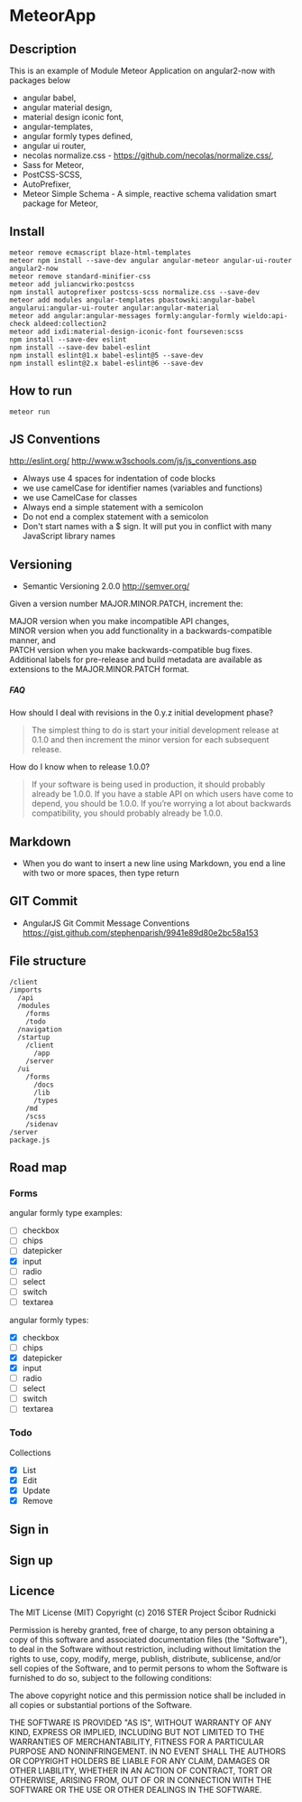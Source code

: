 
# MeteorApp

## Description

This is an example of Module Meteor Application on angular2-now with packages below
- angular babel,
- angular material design,
- material design iconic font,
- angular-templates,
- angular formly types defined,
- angular ui router,
- necolas normalize.css - https://github.com/necolas/normalize.css/,
- Sass for Meteor,
- PostCSS-SCSS,
- AutoPrefixer,
- Meteor Simple Schema - A simple, reactive schema validation smart package for Meteor,

## Install
```
meteor remove ecmascript blaze-html-templates
meteor npm install --save-dev angular angular-meteor angular-ui-router angular2-now
meteor remove standard-minifier-css
meteor add juliancwirko:postcss
npm install autoprefixer postcss-scss normalize.css --save-dev
meteor add modules angular-templates pbastowski:angular-babel angularui:angular-ui-router angular:angular-material
meteor add angular:angular-messages formly:angular-formly wieldo:api-check aldeed:collection2
meteor add ixdi:material-design-iconic-font fourseven:scss
npm install --save-dev eslint
npm install --save-dev babel-eslint
npm install eslint@1.x babel-eslint@5 --save-dev
npm install eslint@2.x babel-eslint@6 --save-dev
```

## How to run
```
meteor run
```

## JS Conventions
http://eslint.org/
http://www.w3schools.com/js/js_conventions.asp
- Always use 4 spaces for indentation of code blocks
- we use camelCase for identifier names (variables and functions)
- we use CamelCase for classes
- Always end a simple statement with a semicolon
- Do not end a complex statement with a semicolon
- Don't start names with a $ sign. It will put you in conflict with many JavaScript library names

## Versioning
- Semantic Versioning 2.0.0 http://semver.org/

Given a version number MAJOR.MINOR.PATCH, increment the:  

MAJOR version when you make incompatible API changes,  
MINOR version when you add functionality in a backwards-compatible manner, and  
PATCH version when you make backwards-compatible bug fixes.  
Additional labels for pre-release and build metadata are available as extensions to the MAJOR.MINOR.PATCH format.

##### FAQ
How should I deal with revisions in the 0.y.z initial development phase?  
>The simplest thing to do is start your initial development release at 0.1.0 and then increment the minor version for each subsequent release.

How do I know when to release 1.0.0?

>If your software is being used in production, it should probably already be 1.0.0. If you have a stable API on which users have come to depend, you should be 1.0.0. If you’re worrying a lot about backwards compatibility, you should probably already be 1.0.0.

## Markdown
- When you do want to insert a new line using Markdown, you end a line with two or more spaces, then type return

## GIT Commit
- AngularJS Git Commit Message Conventions https://gist.github.com/stephenparish/9941e89d80e2bc58a153

## File structure
```
/client
/imports
  /api
  /modules
    /forms
    /todo
  /navigation
  /startup
    /client
      /app
    /server
  /ui
    /forms
      /docs
      /lib
      /types
    /md
    /scss
    /sidenav
/server
package.js
```

## Road map

### Forms
angular formly type examples:
- [ ] checkbox
- [ ] chips
- [ ] datepicker
- [x] input
- [ ] radio
- [ ] select
- [ ] switch
- [ ] textarea

angular formly types:
- [x] checkbox
- [ ] chips
- [x] datepicker
- [x] input
- [ ] radio
- [ ] select
- [ ] switch
- [ ] textarea

### Todo
Collections
- [x] List
- [x] Edit
- [x] Update
- [x] Remove

## Sign in
## Sign up

## Licence

The MIT License (MIT)
Copyright (c) 2016 STER Project Ścibor Rudnicki

Permission is hereby granted, free of charge, to any person obtaining a copy of this software and associated documentation files (the "Software"), to deal in the Software without restriction, including without limitation the rights to use, copy, modify, merge, publish, distribute, sublicense, and/or sell copies of the Software, and to permit persons to whom the Software is furnished to do so, subject to the following conditions:

The above copyright notice and this permission notice shall be included in all copies or substantial portions of the Software.

THE SOFTWARE IS PROVIDED "AS IS", WITHOUT WARRANTY OF ANY KIND, EXPRESS OR IMPLIED, INCLUDING BUT NOT LIMITED TO THE WARRANTIES OF MERCHANTABILITY, FITNESS FOR A PARTICULAR PURPOSE AND NONINFRINGEMENT. IN NO EVENT SHALL THE AUTHORS OR COPYRIGHT HOLDERS BE LIABLE FOR ANY CLAIM, DAMAGES OR OTHER LIABILITY, WHETHER IN AN ACTION OF CONTRACT, TORT OR OTHERWISE, ARISING FROM, OUT OF OR IN CONNECTION WITH THE SOFTWARE OR THE USE OR OTHER DEALINGS IN THE SOFTWARE.
